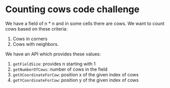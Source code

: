 # Counting cows code challenge
We have a field of n * n and in some cells there are cows. We want to count cows based on these criteria:

1. Cows in corners
2. Cows with neighbors.

We have an API which provides these values:

1. `getFieldSize`: provides n starting with 1
2. `getNumberOfCows`: number of cows in the field
3. `getXCoordinateForCow`: position x of the given index of cows
4. `getYCoordinateForCow`: position y of the given index of cows